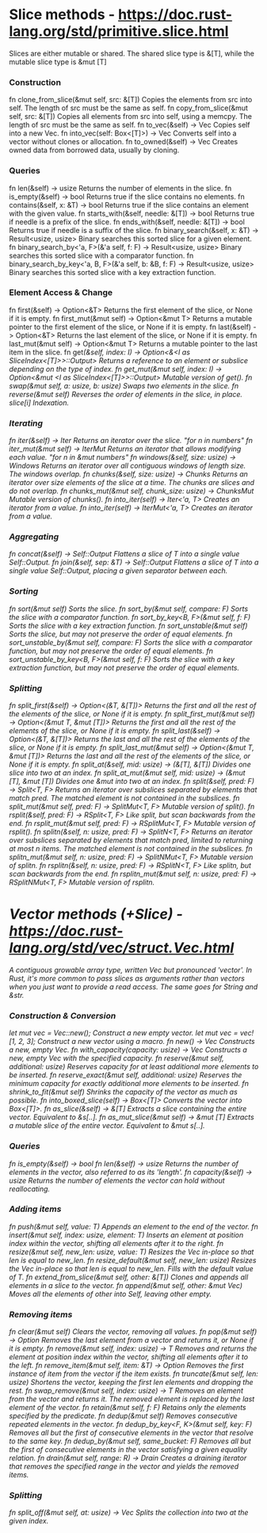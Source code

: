# Slice methods - https://doc.rust-lang.org/std/primitive.slice.html
Slices are either mutable or shared. The shared slice type is &[T], while the mutable slice type is &mut [T]

### Construction
fn clone_from_slice(&mut self, src: &[T])       Copies the elements from src into self. The length of src must be the same as self.
fn copy_from_slice(&mut self, src: &[T])        Copies all elements from src into self, using a memcpy. The length of src must be the same as self.
fn to_vec(&self) -> Vec<T>                      Copies self into a new Vec.
fn into_vec(self: Box<[T]>) -> Vec<T>           Converts self into a vector without clones or allocation.
fn to_owned(&self) -> Vec<T>                    Creates owned data from borrowed data, usually by cloning.

### Queries
fn len(&self) -> usize                          Returns the number of elements in the slice.
fn is_empty(&self) -> bool                      Returns true if the slice contains no elements.
fn contains(&self, x: &T) -> bool               Returns true if the slice contains an element with the given value.
fn starts_with(&self, needle: &[T]) -> bool     Returns true if needle is a prefix of the slice.
fn ends_with(&self, needle: &[T]) -> bool       Returns true if needle is a suffix of the slice.
fn binary_search(&self, x: &T) -> Result<usize, usize>                              Binary searches this sorted slice for a given element.
fn binary_search_by<'a, F>(&'a self, f: F) -> Result<usize, usize>                  Binary searches this sorted slice with a comparator function.
fn binary_search_by_key<'a, B, F>(&'a self, b: &B, f: F) -> Result<usize, usize>    Binary searches this sorted slice with a key extraction function.

### Element Access & Change
fn first(&self) -> Option<&T>                   Returns the first element of the slice, or None if it is empty.
fn first_mut(&mut self) -> Option<&mut T>       Returns a mutable pointer to the first element of the slice, or None if it is empty.
fn last(&self) -> Option<&T>                    Returns the last element of the slice, or None if it is empty.
fn last_mut(&mut self) -> Option<&mut T>        Returns a mutable pointer to the last item in the slice.
fn get<I>(&self, index: I) -> Option<&<I as SliceIndex<[T]>>::Output>                   Returns a reference to an element or subslice depending on the type of index.
fn get_mut<I>(&mut self, index: I) -> Option<&mut <I as SliceIndex<[T]>>::Output>       Mutable version of get().
fn swap(&mut self, a: usize, b: usize)          Swaps two elements in the slice.
fn reverse(&mut self)                           Reverses the order of elements in the slice, in place.
slice[i]                                        Indexation.

### Iterating
fn iter(&self) -> Iter<T>                       Returns an iterator over the slice. "for n in numbers"
fn iter_mut(&mut self) -> IterMut<T>            Returns an iterator that allows modifying each value. "for n in &mut numbers"
fn windows(&self, size: usize) -> Windows<T>    Returns an iterator over all contiguous windows of length size. The windows overlap.
fn chunks(&self, size: usize) -> Chunks<T>      Returns an iterator over size elements of the slice at a time. The chunks are slices and do not overlap.
fn chunks_mut(&mut self, chunk_size: usize) -> ChunksMut<T>     Mutable version of chunks().
fn into_iter(self) -> Iter<'a, T>               Creates an iterator from a value.
fn into_iter(self) -> IterMut<'a, T>            Creates an iterator from a value.

### Aggregating
fn concat(&self) -> Self::Output                Flattens a slice of T into a single value Self::Output.
fn join(&self, sep: &T) -> Self::Output         Flattens a slice of T into a single value Self::Output, placing a given separator between each.

### Sorting
fn sort(&mut self)                              Sorts the slice.
fn sort_by<F>(&mut self, compare: F)            Sorts the slice with a comparator function.
fn sort_by_key<B, F>(&mut self, f: F)           Sorts the slice with a key extraction function.
fn sort_unstable(&mut self)                     Sorts the slice, but may not preserve the order of equal elements.
fn sort_unstable_by<F>(&mut self, compare: F)   Sorts the slice with a comparator function, but may not preserve the order of equal elements.
fn sort_unstable_by_key<B, F>(&mut self, f: F)  Sorts the slice with a key extraction function, but may not preserve the order of equal elements.

### Splitting
fn split_first(&self) -> Option<(&T, &[T])>                             Returns the first and all the rest of the elements of the slice, or None if it is empty.
fn split_first_mut(&mut self) -> Option<(&mut T, &mut [T])>             Returns the first and all the rest of the elements of the slice, or None if it is empty.
fn split_last(&self) -> Option<(&T, &[T])>                              Returns the last and all the rest of the elements of the slice, or None if it is empty.
fn split_last_mut(&mut self) -> Option<(&mut T, &mut [T])>              Returns the last and all the rest of the elements of the slice, or None if it is empty.
fn split_at(&self, mid: usize) -> (&[T], &[T])                          Divides one slice into two at an index.
fn split_at_mut(&mut self, mid: usize) -> (&mut [T], &mut [T])          Divides one &mut into two at an index.
fn split<F>(&self, pred: F) -> Split<T, F>                              Returns an iterator over subslices separated by elements that match pred. The matched element is not contained in the subslices.
fn split_mut<F>(&mut self, pred: F) -> SplitMut<T, F>                   Mutable version of split().
fn rsplit<F>(&self, pred: F) -> RSplit<T, F>                            Like split<F>, but scan backwards from the end.
fn rsplit_mut<F>(&mut self, pred: F) -> RSplitMut<T, F>                 Mutable version of rsplit<F>().
fn splitn<F>(&self, n: usize, pred: F) -> SplitN<T, F>                  Returns an iterator over subslices separated by elements that match pred, limited to returning at most n items. The matched element is not contained in the subslices.
fn splitn_mut<F>(&mut self, n: usize, pred: F) -> SplitNMut<T, F>       Mutable version of splitn<F>.
fn rsplitn<F>(&self, n: usize, pred: F) -> RSplitN<T, F>                Like splitn<F>, but scan backwards from the end.
fn rsplitn_mut<F>(&mut self, n: usize, pred: F) -> RSplitNMut<T, F>     Mutable version of rsplitn<F>.





# Vector methods (+Slice) - https://doc.rust-lang.org/std/vec/struct.Vec.html
A contiguous growable array type, written Vec<T> but pronounced 'vector'.
In Rust, it's more common to pass slices as arguments rather than vectors when you just want to provide a
read access. The same goes for String and &str.

### Construction & Conversion
let mut vec = Vec::new();                       Construct a new empty vector.
let mut vec = vec![1, 2, 3];                    Construct a new vector using a macro.
fn new() -> Vec<T>                              Constructs a new, empty Vec<T>.
fn with_capacity(capacity: usize) -> Vec<T>     Constructs a new, empty Vec<T> with the specified capacity.
fn reserve(&mut self, additional: usize)        Reserves capacity for at least additional more elements to be inserted.
fn reserve_exact(&mut self, additional: usize)  Reserves the minimum capacity for exactly additional more elements to be inserted.
fn shrink_to_fit(&mut self)                     Shrinks the capacity of the vector as much as possible.
fn into_boxed_slice(self) -> Box<[T]>           Converts the vector into Box<[T]>.
fn as_slice(&self) -> &[T]                      Extracts a slice containing the entire vector. Equivalent to &s[..].
fn as_mut_slice(&mut self) -> &mut [T]          Extracts a mutable slice of the entire vector. Equivalent to &mut s[..].

### Queries
fn is_empty(&self) -> bool
fn len(&self) -> usize                          Returns the number of elements in the vector, also referred to as its 'length'.
fn capacity(&self) -> usize                     Returns the number of elements the vector can hold without reallocating.

### Adding items
fn push(&mut self, value: T)                    Appends an element to the end of the vector.
fn insert(&mut self, index: usize, element: T)  Inserts an element at position index within the vector, shifting all elements after it to the right.
fn resize(&mut self, new_len: usize, value: T)  Resizes the Vec in-place so that len is equal to new_len.
fn resize_default(&mut self, new_len: usize)    Resizes the Vec in-place so that len is equal to new_len. Fills with the default value of T.
fn extend_from_slice(&mut self, other: &[T])    Clones and appends all elements in a slice to the vector.
fn append(&mut self, other: &mut Vec<T>)        Moves all the elements of other into Self, leaving other empty.

### Removing items
fn clear(&mut self)                             Clears the vector, removing all values.
fn pop(&mut self) -> Option<T>                  Removes the last element from a vector and returns it, or None if it is empty.
fn remove(&mut self, index: usize) -> T         Removes and returns the element at position index within the vector, shifting all elements after it to the left.
fn remove_item(&mut self, item: &T) -> Option<T>    Removes the first instance of item from the vector if the item exists.
fn truncate(&mut self, len: usize)              Shortens the vector, keeping the first len elements and dropping the rest.
fn swap_remove(&mut self, index: usize) -> T    Removes an element from the vector and returns it. The removed element is replaced by the last element of the vector.
fn retain<F>(&mut self, f: F)                   Retains only the elements specified by the predicate.
fn dedup(&mut self)                             Removes consecutive repeated elements in the vector.
fn dedup_by_key<F, K>(&mut self, key: F)        Removes all but the first of consecutive elements in the vector that resolve to the same key.
fn dedup_by<F>(&mut self, same_bucket: F)       Removes all but the first of consecutive elements in the vector satisfying a given equality relation.
fn drain<R>(&mut self, range: R) -> Drain<T>    Creates a draining iterator that removes the specified range in the vector and yields the removed items.

### Splitting
fn split_off(&mut self, at: usize) -> Vec<T>    Splits the collection into two at the given index.
